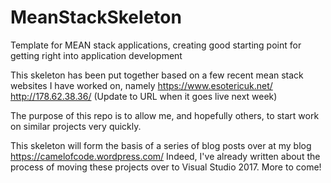 # MeanStackSkeleton
Template for MEAN stack applications, creating good starting point for getting right into application development

This skeleton has been put together based on a few recent mean stack websites I have worked on, namely
https://www.esotericuk.net/
http://178.62.38.36/ (Update to URL when it goes live next week)

The purpose of this repo is to allow me, and hopefully others, to start work on similar projects very quickly.

This skeleton will form the basis of a series of blog posts over at my blog https://camelofcode.wordpress.com/
Indeed, I've already written about the process of moving these projects over to Visual Studio 2017. More to come!
